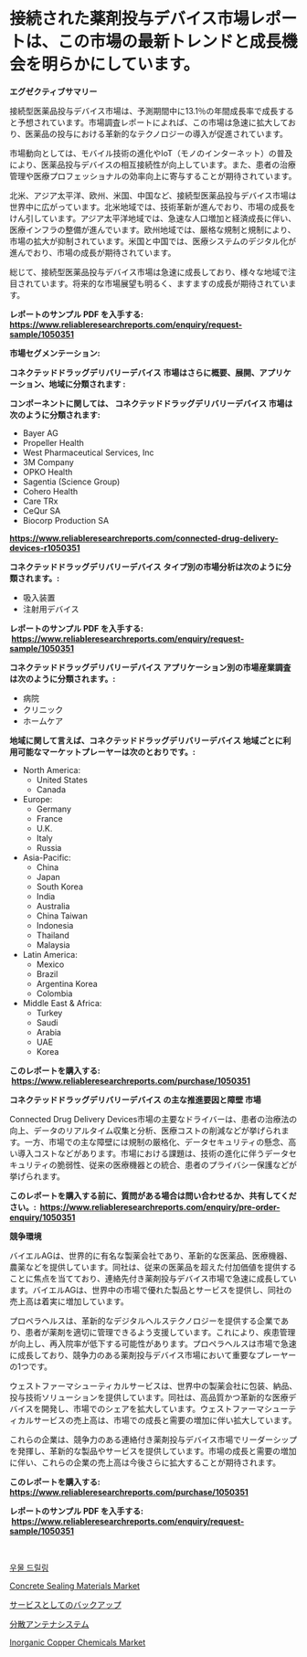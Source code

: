 <p><h1>接続された薬剤投与デバイス市場レポートは、この市場の最新トレンドと成長機会を明らかにしています。</h1></p><p><strong>エグゼクティブサマリー</strong></p>
<p><p>接続型医薬品投与デバイス市場は、予測期間中に13.1％の年間成長率で成長すると予想されています。市場調査レポートによれば、この市場は急速に拡大しており、医薬品の投与における革新的なテクノロジーの導入が促進されています。</p><p>市場動向としては、モバイル技術の進化やIoT（モノのインターネット）の普及により、医薬品投与デバイスの相互接続性が向上しています。また、患者の治療管理や医療プロフェッショナルの効率向上に寄与することが期待されています。</p><p>北米、アジア太平洋、欧州、米国、中国など、接続型医薬品投与デバイス市場は世界中に広がっています。北米地域では、技術革新が進んでおり、市場の成長をけん引しています。アジア太平洋地域では、急速な人口増加と経済成長に伴い、医療インフラの整備が進んでいます。欧州地域では、厳格な規制と規制により、市場の拡大が抑制されています。米国と中国では、医療システムのデジタル化が進んでおり、市場の成長が期待されています。</p><p>総じて、接続型医薬品投与デバイス市場は急速に成長しており、様々な地域で注目されています。将来的な市場展望も明るく、ますますの成長が期待されています。</p></p>
<p><strong>レポートのサンプル PDF を入手する: <a href="https://www.reliableresearchreports.com/enquiry/request-sample/1050351">https://www.reliableresearchreports.com/enquiry/request-sample/1050351</a></strong></p>
<p><strong>市場セグメンテーション:</strong></p>
<p><strong> コネクテッドドラッグデリバリーデバイス 市場はさらに概要、展開、アプリケーション、地域に分類されます :</strong></p>
<p><strong>コンポーネントに関しては、 コネクテッドドラッグデリバリーデバイス 市場は次のように分類されます: &nbsp;</strong></p>
<p><ul><li>Bayer AG</li><li>Propeller Health</li><li>West Pharmaceutical Services, Inc</li><li>3M Company</li><li>OPKO Health</li><li>Sagentia (Science Group)</li><li>Cohero Health</li><li>Care TRx</li><li>CeQur SA</li><li>Biocorp Production SA</li></ul></p>
<p><strong><a href="https://www.reliableresearchreports.com/connected-drug-delivery-devices-r1050351">https://www.reliableresearchreports.com/connected-drug-delivery-devices-r1050351</a></strong></p>
<p><strong> コネクテッドドラッグデリバリーデバイス タイプ別の市場分析は次のように分類されます。:</strong></p>
<p><ul><li>吸入装置</li><li>注射用デバイス</li></ul></p>
<p><strong>レポートのサンプル PDF を入手する: &nbsp;<a href="https://www.reliableresearchreports.com/enquiry/request-sample/1050351">https://www.reliableresearchreports.com/enquiry/request-sample/1050351</a></strong></p>
<p><strong> コネクテッドドラッグデリバリーデバイス アプリケーション別の市場産業調査は次のように分類されます。:</strong></p>
<p><ul><li>病院</li><li>クリニック</li><li>ホームケア</li></ul></p>
<p><strong>地域に関して言えば、コネクテッドドラッグデリバリーデバイス 地域ごとに利用可能なマーケットプレーヤーは次のとおりです。:</strong></p>
<p><ul>
    <li>
        North America:
        <ul>
            <li>United States</li>
            <li>Canada</li>
        </ul>
    </li>
    <li>
        Europe:
        <ul>
            <li>Germany</li>
            <li>France</li>
            <li>U.K.</li>
            <li>Italy</li>
            <li>Russia</li>
        </ul>
    </li>
    <li>
        Asia-Pacific:
        <ul>
            <li>China</li>
            <li>Japan</li>
            <li>South Korea</li>
            <li>India</li>
            <li>Australia</li>
            <li>China Taiwan</li>
            <li>Indonesia</li>
            <li>Thailand</li>
            <li>Malaysia</li>
        </ul>
    </li>
    <li>
        Latin America:
        <ul>
            <li>Mexico</li>
            <li>Brazil</li>
            <li>Argentina Korea</li>
            <li>Colombia</li>
        </ul>
    </li>
    <li>
        Middle East & Africa:
        <ul>
            <li>Turkey</li>
            <li>Saudi</li>
            <li>Arabia</li>
            <li>UAE</li>
            <li>Korea</li>
        </ul>
    </li>
    </ul></p>
<p><strong>このレポートを購入する: &nbsp;<a href="https://www.reliableresearchreports.com/purchase/1050351">https://www.reliableresearchreports.com/purchase/1050351</a></strong></p>
<p><strong>コネクテッドドラッグデリバリーデバイス の主な推進要因と障壁 市場</strong></p>
<p><p>Connected Drug Delivery Devices市場の主要なドライバーは、患者の治療法の向上、データのリアルタイム収集と分析、医療コストの削減などが挙げられます。一方、市場での主な障壁には規制の厳格化、データセキュリティの懸念、高い導入コストなどがあります。市場における課題は、技術の進化に伴うデータセキュリティの脆弱性、従来の医療機器との統合、患者のプライバシー保護などが挙げられます。</p></p>
<p><strong>このレポートを購入する前に、質問がある場合は問い合わせるか、共有してください。:&nbsp; <a href="https://www.reliableresearchreports.com/enquiry/pre-order-enquiry/1050351">https://www.reliableresearchreports.com/enquiry/pre-order-enquiry/1050351</a></strong></p>
<p><strong>競争環境</strong></p>
<p><p>バイエルAGは、世界的に有名な製薬会社であり、革新的な医薬品、医療機器、農薬などを提供しています。同社は、従来の医薬品を超えた付加価値を提供することに焦点を当てており、連絡先付き薬剤投与デバイス市場で急速に成長しています。バイエルAGは、世界中の市場で優れた製品とサービスを提供し、同社の売上高は着実に増加しています。</p><p>プロペラヘルスは、革新的なデジタルヘルステクノロジーを提供する企業であり、患者が薬剤を適切に管理できるよう支援しています。これにより、疾患管理が向上し、再入院率が低下する可能性があります。プロペラヘルスは市場で急速に成長しており、競争力のある薬剤投与デバイス市場において重要なプレーヤーの1つです。</p><p>ウェストファーマシューティカルサービスは、世界中の製薬会社に包装、納品、投与技術ソリューションを提供しています。同社は、高品質かつ革新的な医療デバイスを開発し、市場でのシェアを拡大しています。ウェストファーマシューティカルサービスの売上高は、市場での成長と需要の増加に伴い拡大しています。</p><p>これらの企業は、競争力のある連絡付き薬剤投与デバイス市場でリーダーシップを発揮し、革新的な製品やサービスを提供しています。市場の成長と需要の増加に伴い、これらの企業の売上高は今後さらに拡大することが期待されます。</p></p>
<p><strong>このレポートを購入する: &nbsp; <a href="https://www.reliableresearchreports.com/purchase/1050351">https://www.reliableresearchreports.com/purchase/1050351</a></strong></p>
<p><strong>レポートのサンプル PDF を入手する: &nbsp;<a href="https://www.reliableresearchreports.com/enquiry/request-sample/1050351">https://www.reliableresearchreports.com/enquiry/request-sample/1050351</a></strong><strong></strong></p>
<p>&nbsp;</p>
<p><p><a href="https://github.com/RichardLueilwitz787/Market-Research-Report-List-1/blob/main/960986124876.md">우물 드릴링</a></p><p><a href="https://www.linkedin.com/pulse/concrete-sealing-materials-market-size-growth-segmentation-xjwoc?trackingId=Eglj6mHzi%2FJmjlqd2DSupg%3D%3D">Concrete Sealing Materials Market</a></p><p><a href="https://github.com/xemfu2379520/Market-Research-Report-List-1/blob/main/307464026927.md">サービスとしてのバックアップ</a></p><p><a href="https://github.com/AriMuller2009/Market-Research-Report-List-1/blob/main/184150226926.md">分散アンテナシステム</a></p><p><a href="https://www.linkedin.com/pulse/inorganic-copper-chemicals-market-size-examines-its-scope-rh3qc?trackingId=LF4TbHlCh%2BcDW4tZJ8J%2BLQ%3D%3D">Inorganic Copper Chemicals Market</a></p></p>